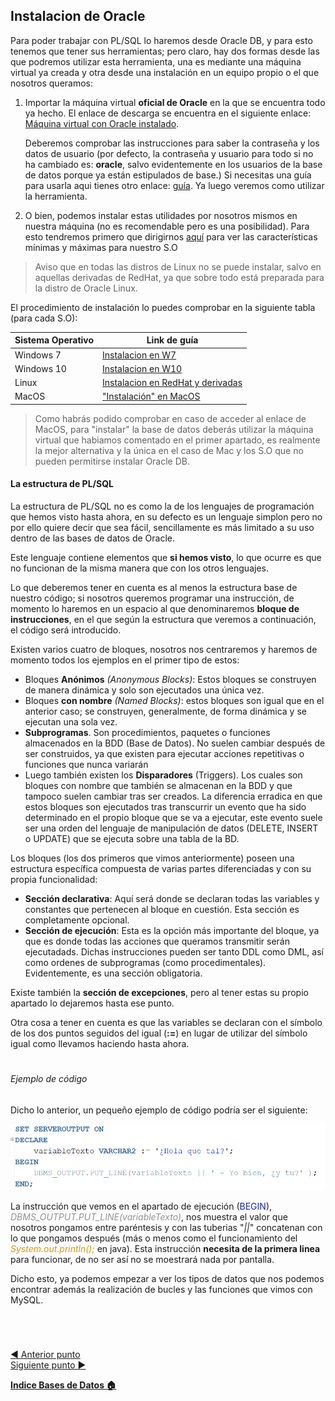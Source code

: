 ## Instalacion de Oracle

Para poder trabajar con PL/SQL lo haremos desde Oracle DB, y para esto tenemos que tener sus herramientas; pero claro, hay dos formas desde las que podremos utilizar esta herramienta, una es mediante una máquina virtual ya creada y otra desde una instalación en un equipo propio o el que nosotros queramos:

1. Importar la máquina virtual **oficial de Oracle** en la que se encuentra todo ya hecho. El enlace de descarga se encuentra en el siguiente enlace: <a href="https://www.oracle.com/downloads/developer-vm/community-downloads.html">Máquina virtual con Oracle instalado</a>. 
   <br>

   Deberemos comprobar las instrucciones para saber la contraseña y los datos de usuario (por defecto, la contraseña y usuario para todo si no ha cambiado es: **oracle**, salvo evidentemente en los usuarios de la base de datos porque ya están estipulados de base.) Si necesitas una guía para usarla aqui tienes otro enlace: <a href="https://www.dontesta.it/en/2022/01/09/how-to-use-oracle-database-19c-pre-built-developer-vm/"> guía</a>. Ya luego veremos como utilizar la herramienta. 
   <br> 

2. O bien, podemos instalar estas utilidades por nosotros mismos en nuestra máquina (no es recomendable pero es una posibilidad). Para esto tendremos primero que dirigirnos <a href="https://www.oracle.com/es/database/technologies/oracle-database-software-downloads.html">aquí</a> para ver las características mínimas y máximas para nuestro S.O 

> Aviso que en todas las distros de Linux no se puede instalar, salvo en aquellas derivadas de RedHat, ya que sobre todo está preparada para la distro de Oracle Linux.

El procedimiento de instalación lo puedes comprobar en la siguiente tabla (para cada S.O):

<p align="center">

|Sistema Operativo|Link de guía|
|---------------------|-----------------------------------|
|Windows 7 | <a href="http://www.rebellionrider.com/how-to-install-oracle-database-21c/">Instalacion en W7</a>
|Windows 10| <a href="http://www.rebellionrider.com/how-to-install-oracle-database-21c/">Instalacion en W10</a>|
|Linux | <a href="https://www.centlinux.com/2021/12/install-oracle-database-21c-on-rhel-8.html"> Instalacion en RedHat y derivadas</a>|
|MacOS| <a href="https://www.databasestar.com/oracle-mac/"> "Instalación" en MacOS |

<p>

> Como habrás podido comprobar en caso de acceder al enlace de MacOS, para "instalar" la base de datos deberás utilizar la máquina virtual que habiamos comentado en el primer apartado, es realmente la mejor alternativa y la única en el caso de Mac y los S.O que no pueden permitirse instalar Oracle DB.

#### La estructura de PL/SQL

La estructura de PL/SQL no es como la de los lenguajes de programación que hemos visto hasta ahora, en su defecto es un lenguaje simplon pero no por ello quiere decir que sea fácil, sencillamente es más limitado a su uso dentro de las bases de datos de Oracle. 

Este lenguaje contiene elementos que **si hemos visto**, lo que ocurre es que no funcionan de la misma manera que con los otros lenguajes.

Lo que deberemos tener en cuenta es al menos la estructura base de nuestro código; si nosotros queremos programar una instrucción, de momento lo haremos en un espacio al que denominaremos **bloque de instrucciones**, en el que según la estructura que veremos a continuación, el código será introducido.

Existen varios cuatro de bloques, nosotros nos centraremos y haremos de momento todos los ejemplos en el primer tipo de estos:

- Bloques **Anónimos** *(Anonymous Blocks)*: Estos bloques se construyen de manera dinámica y solo son ejecutados una única vez.
- Bloques **con nombre** *(Named Blocks)*: estos bloques son igual que en el anterior caso; se construyen, generalmente, de forma dinámica y se ejecutan una sola vez.
- **Subprogramas**. Son procedimientos, paquetes o funciones almacenados en la BDD (Base de Datos). No suelen cambiar después de ser construidos, ya que existen para ejecutar acciones repetitivas o funciones que nunca variarán
- Luego también existen los **Disparadores** (Triggers). Los cuales son bloques con nombre que también se almacenan en la BDD y que tampoco suelen cambiar tras ser creados. La diferencia erradica en que estos bloques son ejecutados tras transcurrir un evento que ha sido determinado en el propio bloque que se va a ejecutar, este evento suele ser una orden del lenguaje de manipulación de datos (DELETE, INSERT o UPDATE) que se ejecuta sobre una tabla de la BD.

Los bloques (los dos primeros que vimos anteriormente) poseen una estructura específica compuesta de varias partes diferenciadas y con su propia funcionalidad:

- **Sección declarativa**: Aquí será donde se declaran todas las variables y constantes que pertenecen al bloque en cuestión. Esta sección es completamente opcional.
- **Sección de ejecución**: Esta es la opción más importante del bloque, ya que es donde todas las acciones que queramos transmitir serán ejecutadads. Dichas instrucciones pueden ser tanto DDL como DML, así como ordenes de subprogramas (como procedimentales). Evidentemente, es una sección obligatoria.

Existe también la **sección de excepciones**, pero al tener estas su propio apartado lo dejaremos hasta ese punto.

Otra cosa a tener en cuenta es que las variables se declaran con el símbolo de los dos puntos seguidos del igual (**:=**) en lugar de utilizar del símbolo igual como llevamos haciendo hasta ahora.

#

###### Ejemplo de código

Dicho lo anterior, un pequeño ejemplo de código podría ser el siguiente:

<p align="center">
    <img src="img/Introduccion/Introduccion2.png">
</p>

La instrucción que vemos en el apartado de ejecución (<span style="color:#1522c0">BEGIN</span>),  <span style= "color:#919191">*DBMS_OUTPUT.PUT_LINE(variableTexto)*</span>, nos muestra el valor que nosotros pongamos entre paréntesis y con las tuberias "*||*" concatenan con lo que pongamos después (más o menos como el funcionamiento del <span style="color:#db9807; font-style:italic;">System.out.println();</span> en java). Esta instrucción **necesita de la primera linea** para funcionar, de no ser así no se moestrará nada por pantalla.

Dicho esto, ya podemos empezar a ver los tipos de datos que nos podemos encontrar además la realización de bucles y las funciones que vimos con MySQL.

<br>

#

[:arrow_backward: Anterior punto](0%20-%20Introducción%20a%20Oracle%20y%20PL%20SQL.md) <br>
[Siguiente punto :arrow_forward:](2-%20Tipos%20de%20datos%20y%20Operadores.md)


**[Indice Bases de Datos :house:](../0%20-%20Indice.md)**